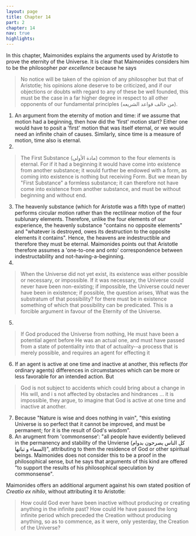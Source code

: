 ```yaml
---
layout: page
title: Chapter 14
part: 2
chapter: 14
nav: true
highlights: 
---
```


In this chapter, Maimonides explains the arguments used by Aristotle to prove the eternity of the Universe. It is clear that Maimonides considers him to be the philosopher _par excellence_ because he says
> No notice will be taken of the opinion of any philosopher but that of Aristotle; his opinions alone deserve to be criticized, and if our objections or doubts with regard to any of these be well founded, this must be the case in a far higher degree in respect to all other opponents of our fundamental principles (من خالف قواعد الشريعه).


1. An argument from the eternity of motion and time: if we assume that motion had a beginning, then how did the 'first' motion start? Either one would have to posit a 'first' motion that was itself eternal, or we would need an infinite chain of causes. Similarly, since time is a measure of motion, time also is eternal.
2. 
>The First Substance (مادة الأولى) common to the four elements is eternal. For if it had a beginning it would have come into existence from another substance; it would further be endowed with a form, as coming into existence is nothing but receiving Form. But we mean by "First Substance" a formless substance; it can therefore not have come into existence from another substance, and must be without beginning and without end.
3. The heavenly substance (which for Aristotle was a fifth type of matter) performs circular motion rather than the rectilinear motion of the four sublunary elements. Therefore, unlike the four elements of our experience, the heavenly substance "contains no opposite elements" and "whatever is destroyed, owes its destruction to the opposite elements it contains". Hence, the heavens are indestructible and therefore they must be eternal. Maimonides points out that Aristotle therefore assumes a 'one-to-one and onto' correspondence between indestructability and not-having-a-beginning.
4. 
> When the Universe did not yet exist, its existence was either possible or necessary, or impossible. If it was necessary, the Universe could never have been non-existing; if impossible, the Universe could never have been in existence; if possible, the question arises, What was the substratum of that possibility? for there must be in existence something of which that possibility can be predicated. This is a forcible argument in favour of the Eternity of the Universe.
5. 
> If God produced the Universe from nothing, He must have been a potential agent before He was an actual one, and must have passed from a state of potentiality into that of actuality--a process that is merely possible, and requires an agent for effecting it
6. If an agent is active at one time and inactive at another, this reflects (for ordinary agents) differences in circumstances which can be more or less favorable for an intended action. But 
> God is not subject to accidents which could bring about a change in His will, and i s not affected by obstacles and hindrances ... it is impossible, they argue, to imagine that God is active at one time and inactive at another.
7. Because "Nature is wise and does nothing in vain", "this existing Universe is so perfect that it cannot be improved, and must be permanent; for it is the result of God's wisdom".
8. An arugment from 'commonsense': "all people have evidently believed in the permanency and stability of the Unvierse (كل الناس يصرحون بدوام السماء و ثباتها)", attributing to them the residence of God or other spiritual beings. Maimonides does not consider this to be a proof in the philosophical sense, but he says that arguments of this kind are offered "to support the results of his philosophical speculation by commonsense". 

Maimonides offers an additional argument against his own stated position of _Creatio ex nihilo_, without attributing it to Aristotle: 
> How could God ever have been inactive without producing or creating anything in the infinite past? How could He have passed the long infinite period which preceded the Creation without producing anything, so as to commence, as it were, only yesterday, the Creation of the Universe?
